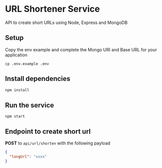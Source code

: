 # URL Shortener Service

API to create short URLs using Node, Express and MongoDB

## Setup

Copy the env example and complete the Mongo URI and Base URL for your application

```
cp .env.example .env
```

## Install dependencies

```bash
npm install
```

## Run the service

```
npm start
```

## Endpoint to create short url

**POST** to `api/url/shorten` with the following payload

```json
{
  "longUrl": "xxxx"
}
```
